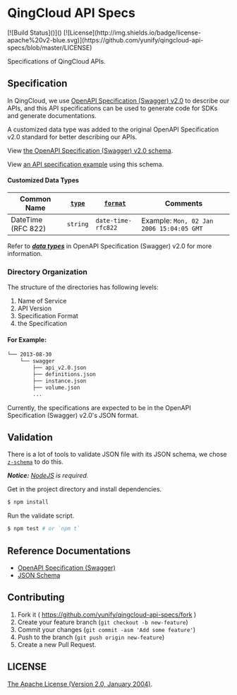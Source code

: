 # QingCloud API Specs

<span style="display: inline-block">
[![Build Status]()]()
[![License](http://img.shields.io/badge/license-apache%20v2-blue.svg)](https://github.com/yunify/qingcloud-api-specs/blob/master/LICENSE)
</span>

Specifications of QingCloud APIs.

## Specification

In QingCloud, we use [OpenAPI Specification (Swagger) v2.0](http://swagger.io) to describe our APIs, and this API specifications can be used to generate code for SDKs and generate documentations.

A customized data type was added to the original OpenAPI Specification v2.0 standard for better describing our APIs.

View [the OpenAPI Specification (Swagger) v2.0 schema](./api_spec_schema_swagger_v2.0.json).

View [an API specification example](./api_spec_example_swagger_v2.0.json) using this schema.

#### Customized Data Types

| Common Name | [`type`](https://github.com/OAI/OpenAPI-Specification/blob/master/versions/2.0.md#dataTypeType) | [`format`](https://github.com/OAI/OpenAPI-Specification/blob/master/versions/2.0.md#dataTypeFormat) | Comments |
|--------------------|----------|--------------------|--------------------------------------------|
| DateTime (RFC 822) | `string` | `date-time-rfc822` | Example: `Mon, 02 Jan 2006 15:04:05 GMT` |

Refer to [___data types___](https://github.com/OAI/OpenAPI-Specification/blob/master/versions/2.0.md#data-types) in OpenAPI Specification (Swagger) v2.0 for more information.

### Directory Organization

The structure of the directories has following levels:

1. Name of Service
2. API Version
3. Specification Format
4. the Specification

#### For Example:

``` bash
└── 2013-08-30
    └── swagger
        ├── api_v2.0.json
        ├── definitions.json
        ├── instance.json
        ├── volume.json
        ...
```

Currently, the specifications are expected to be in the OpenAPI Specification (Swagger) v2.0's JSON format.

## Validation

There is a lot of tools to validate JSON file with its JSON schema, we chose [`z-schema`](https://github.com/zaggino/z-schema) to do this.

___Notice:___ _[NodeJS](https://nodejs.org/en/) is required._

Get in the project directory and install dependencies.

``` bash
$ npm install
```

Run the validate script.

``` bash
$ npm test # or `npm t`
```

## Reference Documentations

- [OpenAPI Specification (Swagger)](http://swagger.io)
- [JSON Schema](http://json-schema.org)

## Contributing

1. Fork it ( https://github.com/yunify/qingcloud-api-specs/fork )
2. Create your feature branch (`git checkout -b new-feature`)
3. Commit your changes (`git commit -asm 'Add some feature'`)
4. Push to the branch (`git push origin new-feature`)
5. Create a new Pull Request.

## LICENSE

[The Apache License (Version 2.0, January 2004)](http://www.apache.org/licenses/LICENSE-2.0.html).
